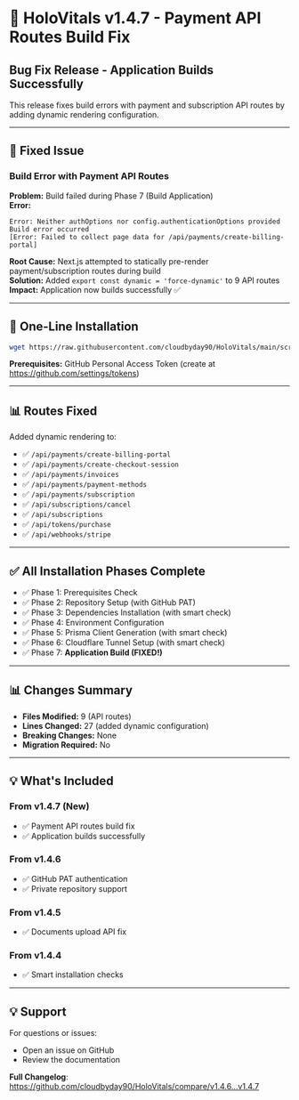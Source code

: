 # 🐛 HoloVitals v1.4.7 - Payment API Routes Build Fix

## Bug Fix Release - Application Builds Successfully

This release fixes build errors with payment and subscription API routes by adding dynamic rendering configuration.

---

## 🔧 Fixed Issue

### Build Error with Payment API Routes

**Problem:** Build failed during Phase 7 (Build Application)  
**Error:**
```
Error: Neither authOptions nor config.authenticationOptions provided
Build error occurred
[Error: Failed to collect page data for /api/payments/create-billing-portal]
```

**Root Cause:** Next.js attempted to statically pre-render payment/subscription routes during build  
**Solution:** Added `export const dynamic = 'force-dynamic'` to 9 API routes  
**Impact:** Application now builds successfully ✅

---

## 🚀 One-Line Installation

```bash
wget https://raw.githubusercontent.com/cloudbyday90/HoloVitals/main/scripts/install-v1.4.7.sh && chmod +x install-v1.4.7.sh && ./install-v1.4.7.sh
```

**Prerequisites:** GitHub Personal Access Token (create at https://github.com/settings/tokens)

---

## 📊 Routes Fixed

Added dynamic rendering to:
- ✅ `/api/payments/create-billing-portal`
- ✅ `/api/payments/create-checkout-session`
- ✅ `/api/payments/invoices`
- ✅ `/api/payments/payment-methods`
- ✅ `/api/payments/subscription`
- ✅ `/api/subscriptions/cancel`
- ✅ `/api/subscriptions`
- ✅ `/api/tokens/purchase`
- ✅ `/api/webhooks/stripe`

---

## ✅ All Installation Phases Complete

- ✅ Phase 1: Prerequisites Check
- ✅ Phase 2: Repository Setup (with GitHub PAT)
- ✅ Phase 3: Dependencies Installation (with smart check)
- ✅ Phase 4: Environment Configuration
- ✅ Phase 5: Prisma Client Generation (with smart check)
- ✅ Phase 6: Cloudflare Tunnel Setup (with smart check)
- ✅ Phase 7: **Application Build (FIXED!)**

---

## 📊 Changes Summary

- **Files Modified:** 9 (API routes)
- **Lines Changed:** 27 (added dynamic configuration)
- **Breaking Changes:** None
- **Migration Required:** No

---

## 💡 What's Included

### From v1.4.7 (New)
- ✅ Payment API routes build fix
- ✅ Application builds successfully

### From v1.4.6
- ✅ GitHub PAT authentication
- ✅ Private repository support

### From v1.4.5
- ✅ Documents upload API fix

### From v1.4.4
- ✅ Smart installation checks

---

## 💡 Support

For questions or issues:
- Open an issue on GitHub
- Review the documentation

**Full Changelog**: https://github.com/cloudbyday90/HoloVitals/compare/v1.4.6...v1.4.7